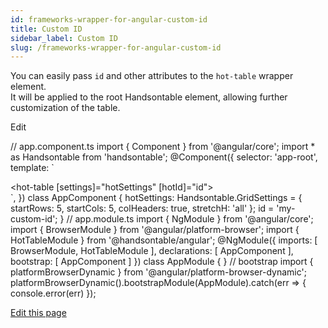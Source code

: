 ```yaml
---
id: frameworks-wrapper-for-angular-custom-id
title: Custom ID
sidebar_label: Custom ID
slug: /frameworks-wrapper-for-angular-custom-id
---
```


You can easily pass `id` and other attributes to the `hot-table` wrapper element.  
It will be applied to the root Handsontable element, allowing further customization of the table.

<app-root></app-root>

Edit

// app.component.ts import { Component } from '@angular/core'; import \* as Handsontable from 'handsontable'; @Component({ selector: 'app-root', template: \` <div class="hot"> <hot-table \[settings\]="hotSettings" \[hotId\]="id"> </hot-table> </div> \`, }) class AppComponent { hotSettings: Handsontable.GridSettings = { startRows: 5, startCols: 5, colHeaders: true, stretchH: 'all' }; id = 'my-custom-id'; } // app.module.ts import { NgModule } from '@angular/core'; import { BrowserModule } from '@angular/platform-browser'; import { HotTableModule } from '@handsontable/angular'; @NgModule({ imports: \[ BrowserModule, HotTableModule \], declarations: \[ AppComponent \], bootstrap: \[ AppComponent \] }) class AppModule { } // bootstrap import { platformBrowserDynamic } from '@angular/platform-browser-dynamic'; platformBrowserDynamic().bootstrapModule(AppModule).catch(err => { console.error(err) });

[Edit this page](https://github.com/handsontable/docs/edit/8.2.0/tutorials/wrapper-for-angular-examples.html)

